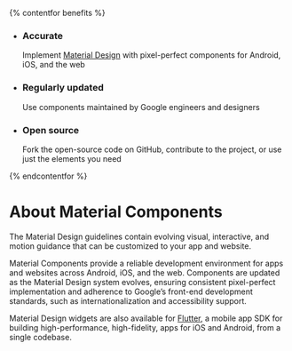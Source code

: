 <!--docs:
title: "Material Components"
layout: root-homepage
path: /
-->

{% contentfor benefits %}
<ul class="benefits-list">
  <li class="benefits-list-item">
    <h3>Accurate</h3>
    <p>Implement <a href="https://material.io/guidelines">Material Design</a> with pixel-perfect components for Android, iOS, and the web</p>
  </li>
  <li class="benefits-list-item">
    <h3>Regularly updated</h3>
    <p>Use components maintained by Google engineers and designers</p>
  </li>
  <li class="benefits-list-item">
    <h3>Open source</h3>
    <p>Fork the open-source code on GitHub, contribute to the project, or use just the elements you need</p>
  </li>
</ul>
{% endcontentfor %}

# About Material Components

The Material Design guidelines contain evolving visual, interactive, and motion
guidance that can be customized to your app and website.

Material Components provide a reliable development environment for apps and
websites across Android, iOS, and the web. Components are updated as the
Material Design system evolves, ensuring consistent pixel-perfect implementation
and adherence to Google’s front-end development standards, such as
internationalization and accessibility support.

Material Design widgets are also available for
[Flutter](https://flutter.io/widgets/material/), a mobile app SDK for building
high-performance, high-fidelity, apps for iOS and Android, from a single
codebase.

